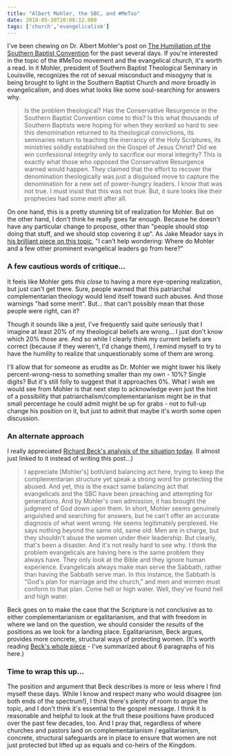 ```yaml
---
title: "Albert Mohler, the SBC, and #MeToo"
date: 2018-05-30T20:08:12.000
tags: ['church','evangelicalism']
---
```


I've been chewing on Dr. Albert Mohler's post on [The Humiliation of the Southern Baptist Convention](https://albertmohler.com/2018/05/23/wrath-god-poured-humiliation-southern-baptist-convention/) for the past several days. If you're interested in the topic of the #MeToo movement and the evangelical church, it's worth a read. In it Mohler, president of Southern Baptist Theological Seminary in Louisville, recognizes the rot of sexual misconduct and misogyny that is being brought to light in the Southern Baptist Church and more broadly in evangelicalism, and does what looks like some soul-searching for answers why.

> Is the problem theological? Has the Conservative Resurgence in the Southern Baptist Convention come to this? Is this what thousands of Southern Baptists were hoping for when they worked so hard to see this denomination returned to its theological convictions, its seminaries return to teaching the inerrancy of the Holy Scriptures, its ministries solidly established on the Gospel of Jesus Christ? Did we win confessional integrity only to sacrifice our moral integrity? This is exactly what those who opposed the Conservative Resurgence warned would happen. They claimed that the effort to recover the denomination theologically was just a disguised move to capture the denomination for a new set of power-hungry leaders. I know that was not true. I must insist that this was not true. But, it sure looks like their prophecies had some merit after all.

On one hand, this is a pretty stunning bit of realization for Mohler. But on the other hand, I don't think he really goes far enough. Because he doesn't have any particular change to propose, other than "people should stop doing that stuff, and we should stop covering it up". As Jake Meador says in [his brilliant piece on this topic](https://mereorthodoxy.com/paige-patterson-abuse-scandal/), "I can’t help wondering: Where do Mohler and a few other prominent evangelical leaders go from here?"

### A few cautious words of critique...

It feels like Mohler gets _this close_ to having a more eye-opening realization, but just can't get there. Sure, people warned that this patriarchal complementarian theology would lend itself toward such abuses. And those warnings "had some merit". But... that can't possibly mean that those people were right, can it?

Though it sounds like a jest, I've frequently said quite seriously that I imagine at least 20% of my theological beliefs are wrong... I just don't know which 20% those are. And so while I clearly think my current beliefs are correct (because if they weren't, I'd change them), I remind myself to try to have the humility to realize that unquestionably some of them are wrong.

I'll allow that for someone as erudite as Dr. Mohler we might lower his likely percent-wrong-ness to something smaller than my own - 10%? Single digits? But it's still folly to suggest that it approaches 0%. What I wish we would see from Mohler is that next step to acknowledge even just the hint of a possibility that patriarchalism/complementarianism might be in that small percentage he could admit might be up for grabs - not to full-up change his position on it, but just to admit that maybe it's worth some open discussion.

### An alternate approach

I really appreciated [Richard Beck's analysis of the situation today](http://experimentaltheology.blogspot.com/2018/05/on-gender-power-and-sin-evangelical.html). (I almost just linked to it instead of writing this post...)

> I appreciate \[Mohler's\] both/and balancing act here, trying to keep the complementarian structure yet speak a strong word for protecting the abused. And yet, this is the exact same balancing act that evangelicals and the SBC have been preaching and attempting for generations. And by Mohler's own admission, it has brought the judgment of God down upon them. In short, Mohler seems genuinely anguished and searching for answers, but he can't offer an accurate diagnosis of what went wrong. He seems legitimately perplexed. He says nothing beyond the same old, same old: Men are in charge, but they shouldn't abuse the women under their leadership. But clearly, that's been a disaster. And it's not really hard to see why. I think the problem evangelicals are having here is the same problem they always have. They only look at the Bible and they ignore human experience. Evangelicals always make man serve the Sabbath, rather than having the Sabbath serve man. In this instance, the Sabbath is "God's plan for marriage and the church," and men and women must conform to that plan. Come hell or high water. Well, they've found hell and high water.

Beck goes on to make the case that the Scripture is not conclusive as to either complementarianism or egalitarianism, and that with freedom in where we land on the question, we should consider the _results_ of the positions as we look for a landing place. Egalitarianism, Beck argues, provides more concrete, structural ways of protecting women. (It's worth reading [Beck's whole piece](http://experimentaltheology.blogspot.com/2018/05/on-gender-power-and-sin-evangelical.html) - I've summarized about 6 paragraphs of his here.)

### Time to wrap this up...

The position and argument that Beck describes is more or less where I find myself these days. While I know and respect many who would disagree (on both ends of the spectrum!), I think there's plenty of room to argue the topic, and I don't think it's essential to the gospel message. I think it is reasonable and helpful to look at the fruit these positions have produced over the past few decades, too. And I pray that, regardless of where churches and pastors land on complementarianism / egalitarianism, concrete, structural safeguards are in place to ensure that women are not just protected but lifted up as equals and co-heirs of the Kingdom.
